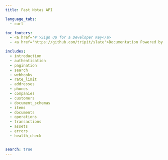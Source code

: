 ```yaml
---
title: Fast Notas API

language_tabs:
  - curl

toc_footers:
  - <a href='#'>Sign Up for a Developer Key</a>
  - <a href='https://github.com/tripit/slate'>Documentation Powered by Slate</a>

includes:
  - introduction
  - authentication
  - pagination
  - search
  - webhooks
  - rate_limit
  - addresses
  - phones
  - companies
  - customers
  - document_schemas
  - items
  - documents
  - operations
  - transactions
  - assets
  - errors
  - health_check


search: true
---
```

